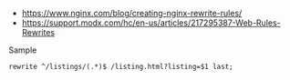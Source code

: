 - https://www.nginx.com/blog/creating-nginx-rewrite-rules/
- https://support.modx.com/hc/en-us/articles/217295387-Web-Rules-Rewrites

Sample
```
rewrite ^/listings/(.*)$ /listing.html?listing=$1 last;
```
